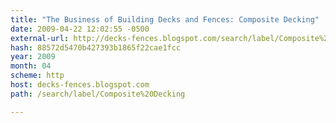 ```yaml
---
title: "The Business of Building Decks and Fences: Composite Decking"
date: 2009-04-22 12:02:55 -0500
external-url: http://decks-fences.blogspot.com/search/label/Composite%20Decking
hash: 88572d5470b427393b1865f22cae1fcc
year: 2009
month: 04
scheme: http
host: decks-fences.blogspot.com
path: /search/label/Composite%20Decking

---
```




